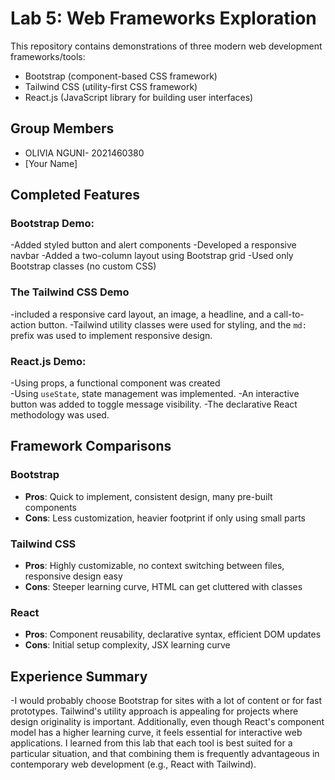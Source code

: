 # Lab 5: Web Frameworks Exploration

This repository contains demonstrations of three modern web development frameworks/tools:
- Bootstrap (component-based CSS framework)
- Tailwind CSS (utility-first CSS framework)
- React.js (JavaScript library for building user interfaces)

## Group Members
- OLIVIA NGUNI- 2021460380
- [Your Name]

## Completed Features

### Bootstrap Demo: 
-Added styled button and alert components
-Developed a responsive navbar 
-Added a two-column layout using Bootstrap grid 
-Used only Bootstrap classes (no custom CSS)  

### The Tailwind CSS Demo 
-included a responsive card layout, an image, a headline, and a call-to-action button. 
-Tailwind utility classes were used for styling, and the `md:` prefix was used to implement responsive design.  

### React.js Demo:
-Using props, a functional component was created  
-Using `useState`, state management was implemented. 
-An interactive button was added to toggle message visibility.
-The declarative React methodology was used.  

## Framework Comparisons

### Bootstrap
- **Pros**: Quick to implement, consistent design, many pre-built components
- **Cons**: Less customization, heavier footprint if only using small parts

### Tailwind CSS
- **Pros**: Highly customizable, no context switching between files, responsive design easy
- **Cons**: Steeper learning curve, HTML can get cluttered with classes

### React
- **Pros**: Component reusability, declarative syntax, efficient DOM updates
- **Cons**: Initial setup complexity, JSX learning curve

## Experience Summary

-I would probably choose Bootstrap for sites with a lot of content or for fast prototypes. Tailwind's utility approach is appealing for projects where design originality is important. Additionally, even though React's component model has a higher learning curve, it feels essential for interactive web applications. I learned from this lab that each tool is best suited for a particular situation, and that combining them is frequently advantageous in contemporary web development (e.g., React with Tailwind).